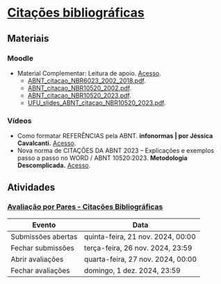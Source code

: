 # [Citações bibliográficas](https://ead.ufjf.br/course/view.php?id=7440#coursecontentcollapse4)

## Materiais

### Moodle

- Material Complementar: Leitura de apoio. [Acesso](https://ead.ufjf.br/mod/folder/view.php?id=429696).
  - [ABNT_citacao_NBR6023_2002_2018.pdf](https://ead.ufjf.br/pluginfile.php/1888349/mod_folder/content/0/ABNT_citacao_NBR6023_2002_2018.pdf?forcedownload=1).
  - [ABNT_citacao_NBR10520_2002.pdf](https://ead.ufjf.br/pluginfile.php/1888349/mod_folder/content/0/ABNT_citacao_NBR10520_2002.pdf?forcedownload=1).
  - [ABNT_citacao_NBR10520_2023.pdf](https://ead.ufjf.br/pluginfile.php/1888349/mod_folder/content/0/ABNT_citacao_NBR10520_2023.pdf?forcedownload=1).
  - [UFU_slides_ABNT_citacao_NBR10520_2023.pdf](https://ead.ufjf.br/pluginfile.php/1888349/mod_folder/content/0/UFU_slides_ABNT_citacao_NBR10520_2023.pdf?forcedownload=1).

### Vídeos

- Como formatar REFERÊNCIAS pela ABNT. **infonormas | por Jéssica Cavalcanti.** [Acesso](https://www.youtube.com/watch?v=DMQ-OYVS8NE).
- Nova norma de CITAÇÕES DA ABNT 2023 – Explicações e exemplos passo a passo no WORD / ABNT 10520:2023. **Metodologia Descomplicada.** [Acesso](https://www.youtube.com/watch?v=UKPQ-5VzFxE).

## Atividades

### [Avaliação por Pares - Citações Bibliográficas](https://ead.ufjf.br/mod/workshop/view.php?id=433187)

| Evento             | Data                              |
| ------------------ | --------------------------------- |
| Submissões abertas | quinta-feira, 21 nov. 2024, 00:00 |
| Fechar submissões  | terça-feira, 26 nov. 2024, 23:59  |
| Abrir avaliações   | quarta-feira, 27 nov. 2024, 00:00 |
| Fechar avaliações  | domingo, 1 dez. 2024, 23:59       |

